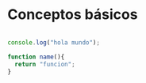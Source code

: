 # Conceptos básicos

```JavaScript

console.log("hola mundo");

function name(){
  return "funcion";
}
```
